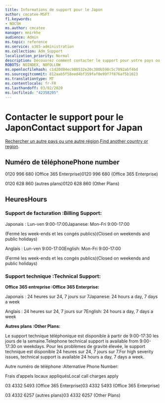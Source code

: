 ```yaml
---
title: Informations de support pour le Japon
author: cmcatee-MSFT
f1.keywords:
- NOCSH
ms.author: cmcatee
manager: mnirkhe
audience: Admin
ms.topic: reference
ms.service: o365-administration
ms.collection: Adm_Support
localization_priority: Normal
description: Découvrez comment contacter le support pour votre pays ou région.
ROBOTS: NOINDEX, NOFOLLOW
ms.openlocfilehash: c1d20d84ec980532e20c380b598c5c7092abf4bd
ms.sourcegitcommit: 812aab5f58eed4bf359faf0e99f7f876af5b1023
ms.translationtype: MT
ms.contentlocale: fr-FR
ms.lasthandoff: 03/02/2020
ms.locfileid: "42358205"
---
```

# <a name="contact-support-for-japan"></a><span data-ttu-id="360a3-103">Contacter le support pour le Japon</span><span class="sxs-lookup"><span data-stu-id="360a3-103">Contact support for Japan</span></span>

<span data-ttu-id="360a3-104">[Rechercher un autre pays ou une autre région](../contact-support-for-business-products.md).</span><span class="sxs-lookup"><span data-stu-id="360a3-104">[Find another country or region](../contact-support-for-business-products.md).</span></span>

## <a name="phone-number"></a><span data-ttu-id="360a3-105">Numéro de téléphone</span><span class="sxs-lookup"><span data-stu-id="360a3-105">Phone number</span></span>
<span data-ttu-id="360a3-106">0120 996 680 (Office 365 Enterprise)</span><span class="sxs-lookup"><span data-stu-id="360a3-106">0120 996 680 (Office 365 Enterprise)</span></span>

<span data-ttu-id="360a3-107">0120 628 860 (autres plans)</span><span class="sxs-lookup"><span data-stu-id="360a3-107">0120 628 860 (Other Plans)</span></span>

## <a name="hours"></a><span data-ttu-id="360a3-108">Heures</span><span class="sxs-lookup"><span data-stu-id="360a3-108">Hours</span></span>
### <a name="billing-support"></a><span data-ttu-id="360a3-109">Support de facturation :</span><span class="sxs-lookup"><span data-stu-id="360a3-109">Billing Support:</span></span>

<span data-ttu-id="360a3-110">Japonais : Lun-ven 9:00-17:00</span><span class="sxs-lookup"><span data-stu-id="360a3-110">Japanese: Mon-Fri 9:00-17:00</span></span>

<span data-ttu-id="360a3-111">(Fermé les week-ends et les congés publics)</span><span class="sxs-lookup"><span data-stu-id="360a3-111">(Closed on weekends and public holidays)</span></span>

<span data-ttu-id="360a3-112">Anglais : Lun-ven 9:00-17:00</span><span class="sxs-lookup"><span data-stu-id="360a3-112">English: Mon-Fri 9:00-17:00</span></span>

<span data-ttu-id="360a3-113">(Fermé les week-ends et les congés publics)</span><span class="sxs-lookup"><span data-stu-id="360a3-113">(Closed on weekends and public holidays)</span></span>

### <a name="technical-support"></a><span data-ttu-id="360a3-114">Support technique :</span><span class="sxs-lookup"><span data-stu-id="360a3-114">Technical Support:</span></span>

<span data-ttu-id="360a3-115">**Office 365 entreprise :**</span><span class="sxs-lookup"><span data-stu-id="360a3-115">**Office 365 Enterprise:**</span></span>

<span data-ttu-id="360a3-116">Japonais : 24 heures sur 24, 7 jours sur 7</span><span class="sxs-lookup"><span data-stu-id="360a3-116">Japanese: 24 hours a day, 7 days a week</span></span>

<span data-ttu-id="360a3-117">Anglais : 24 heures sur 24, 7 jours sur 7</span><span class="sxs-lookup"><span data-stu-id="360a3-117">English: 24 hours a day, 7 days a week</span></span>

<span data-ttu-id="360a3-118">**Autres plans :**</span><span class="sxs-lookup"><span data-stu-id="360a3-118">**Other Plans:**</span></span>

<span data-ttu-id="360a3-119">Le support technique téléphonique est disponible à partir de 9:00-17:30 les jours de la semaine.</span><span class="sxs-lookup"><span data-stu-id="360a3-119">Telephone technical support is available from 9:00-17:30 on weekdays.</span></span> <span data-ttu-id="360a3-120">Pour les problèmes de gravité élevée, le support technique est disponible 24 heures sur 24, 7 jours sur 7.</span><span class="sxs-lookup"><span data-stu-id="360a3-120">For high severity issues, technical support is available 24 hours a day, 7 days a week.</span></span>

<span data-ttu-id="360a3-121">Autre numéro de téléphone :</span><span class="sxs-lookup"><span data-stu-id="360a3-121">Alternative Phone Number:</span></span>

<span data-ttu-id="360a3-122">Frais d’appels locaux appliqués</span><span class="sxs-lookup"><span data-stu-id="360a3-122">Local call charges apply</span></span>

<span data-ttu-id="360a3-123">03 4332 5493 (Office 365 Enterprise)</span><span class="sxs-lookup"><span data-stu-id="360a3-123">03 4332 5493 (Office 365 Enterprise)</span></span>

<span data-ttu-id="360a3-124">03 4332 6257 (autres plans)</span><span class="sxs-lookup"><span data-stu-id="360a3-124">03 4332 6257 (Other Plans)</span></span>
